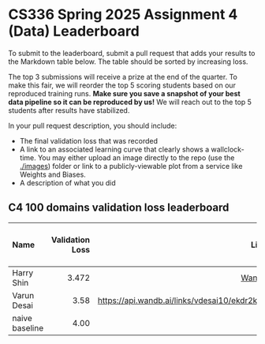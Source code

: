 # CS336 Spring 2025 Assignment 4 (Data) Leaderboard

To submit to the leaderboard, submit a pull request that adds your results to
the Markdown table below. The table should be sorted by increasing loss.

The top 3 submissions will receive a prize at the end of the quarter.
To make this fair, we will reorder the top 5 scoring students based on our reproduced training runs.
**Make sure you save a snapshot of your best data pipeline so it can be reproduced by us!**
We will reach out to the top 5 students after results have stabilized.

In your pull request description, you should include:

- The final validation loss that was recorded
- A link to an associated learning curve that clearly shows a wallclock-time.
  You may either upload an image directly
  to the repo (use the [./images](./images)) folder or link to a
  publicly-viewable plot from a service like Weights and Biases.
- A description of what you did

## C4 100 domains validation loss leaderboard

| Name           | Validation Loss | Link | Verification status (leave empty) |
| :------------- | --------------: | ---: | --------------------------------: |
| Harry Shin     |           3.472 | [Wandb](https://api.wandb.ai/links/dh2shin2-stanford-university/9a602nlp)   |                           |
| Varun Desai    |            3.58 | https://api.wandb.ai/links/vdesai10/ekdr2kg7| |                   |
| naive baseline |            4.00 |      |                          Verified |
